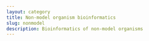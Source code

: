 ```yaml
---
layout: category
title: Non-model organism bioinformatics
slug: nonmodel
description: Bioinformatics of non-model organisms
---
```


